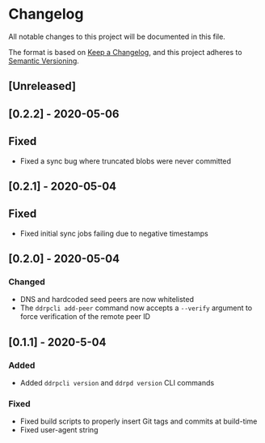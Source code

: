 # Changelog
All notable changes to this project will be documented in this file.

The format is based on [Keep a Changelog](https://keepachangelog.com/en/1.0.0/),
and this project adheres to [Semantic Versioning](https://semver.org/spec/v2.0.0.html).

## [Unreleased]

## [0.2.2] - 2020-05-06
## Fixed
- Fixed a sync bug where truncated blobs were never committed

## [0.2.1] - 2020-05-04
## Fixed
- Fixed initial sync jobs failing due to negative timestamps

## [0.2.0] - 2020-05-04
### Changed
- DNS and hardcoded seed peers are now whitelisted
- The `ddrpcli add-peer` command now accepts a `--verify` argument to force verification of the remote peer ID

## [0.1.1] - 2020-5-04
### Added
- Added `ddrpcli version` and `ddrpd version` CLI commands

### Fixed
- Fixed build scripts to properly insert Git tags and commits at build-time
- Fixed user-agent string